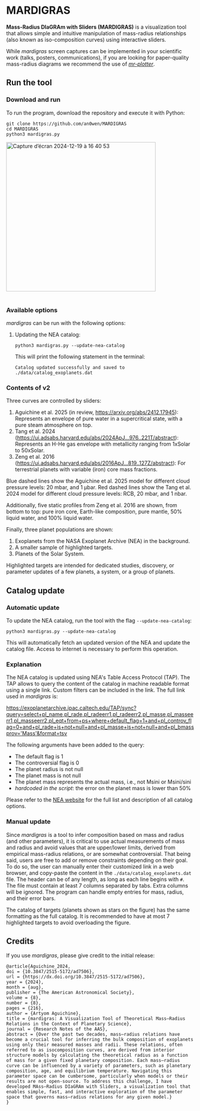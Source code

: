 # MARDIGRAS
**Mass-Radius DIaGRAm with Sliders (MARDIGRAS)** is a visualization tool that allows simple and intuitive manipulation of mass-radius relationships (also known as iso-composition curves) using interactive sliders.

While *mardigras* screen captures can be implemented in your scientific work (talks, posters, communications), if you are looking for paper-quality mass-radius diagrams we recommend the use of [*mr-plotter*](https://github.com/castro-gzlz/mr-plotter).

## Run the tool
### Download and run
To run the program, download the repository and execute it with Python:
```
git clone https://github.com/an0wen/MARDIGRAS
cd MARDIGRAS
python3 mardigras.py
```
<img width="400" alt="Capture d’écran 2024-12-19 à 16 40 53" src="https://github.com/user-attachments/assets/5b125d86-712b-4fba-a89a-afa08e008169" />
<br/>
<br/>

### Available options
*mardigras* can be run with the following options:
1. Updating the NEA catalog:
   ```
   python3 mardigras.py --update-nea-catalog
   ```
   This will print the following statement in the terminal:
   ```
   Catalog updated successfully and saved to ./data/catalog_exoplanets.dat
   ```

### Contents of v2
Three curves are controlled by sliders:
1. Aguichine et al. 2025 (in review, https://arxiv.org/abs/2412.17945): Represents an envelope of pure water in a supercritical state, with a pure steam atmosphere on top.
2. Tang et al. 2024 (https://ui.adsabs.harvard.edu/abs/2024ApJ...976..221T/abstract): Represents an H-He gas envelope with metallicity ranging from 1xSolar to 50xSolar.
3. Zeng et al. 2016 (https://ui.adsabs.harvard.edu/abs/2016ApJ...819..127Z/abstract): For terrestrial planets with variable (iron) core mass fractions.

Blue dashed lines show the Aguichine et al. 2025 model for different cloud pressure levels: 20 mbar, and 1 µbar.
Red dashed lines show the Tang et al. 2024 model for different cloud pressure levels: RCB, 20 mbar, and 1 nbar.

Additionally, five static profiles from Zeng et al. 2016 are shown, from bottom to top: pure iron core, Earth-like composition, pure mantle, 50% liquid water, and 100% liquid water.

Finally, three planet populations are shown:
1. Exoplanets from the NASA Exoplanet Archive (NEA) in the background.
2. A smaller sample of highlighted targets.
3. Planets of the Solar System.

Highlighted targets are intended for dedicated studies, discovery, or parameter updates of a few planets, a system, or a group of planets.

## Catalog update
### Automatic update
To update the NEA catalog, run the tool with the flag `--update-nea-catalog`:
```
python3 mardigras.py --update-nea-catalog
```
This will automatically fetch an updated version of the NEA and update the catalog file. Access to internet is necessary to perform this operation.

### Explanation
The NEA catalog is updated using NEA's Table Access Protocol (TAP). The TAP allows to query the content of the catalog in machine readable format using a single link. Custom filters can be included in the link. The full link used in *mardigras* is:

https://exoplanetarchive.ipac.caltech.edu/TAP/sync?query=select+pl_name,pl_rade,pl_radeerr1,pl_radeerr2,pl_masse,pl_masseerr1,pl_masseerr2,pl_eqt+from+ps+where+default_flag=1+and+pl_controv_flag=0+and+pl_rade+is+not+null+and+pl_masse+is+not+null+and+pl_bmassprov='Mass'&format=tsv

The following arguments have been added to the query:
- The default flag is 1
- The controversial flag is 0
- The planet radius is not null
- The planet mass is not null
- The planet mass represents the actual mass, i.e., not Msini or Msini/sini
- *hardcoded in the script*: the error on the planet mass is lower than 50%

Please refer to the [NEA website](https://exoplanetarchive.ipac.caltech.edu/docs/API_exoplanet_columns.html) for the full list and description of all catalog options.

### Manual update
Since *mardigras* is a tool to infer composition based on mass and radius (and other parameters), it is critical to use actual measurements of mass and radius and avoid values that are upper/lower limits, derived from empirical mass-radius relations, or are somewhat controversial. That being said, users are free to add or remove constraints depending on their goal. To do so, the user can manually enter their customized link in a web browser, and copy-paste the content in the `./data/catalog_exoplanets.dat` file. The header can be of any length, as long as each line begins with `#`. The file must contain at least 7 columns separated by tabs. Extra columns will be ignored. The program can handle empty entries for mass, radius, and their error bars.

The catalog of targets (planets shown as stars on the figure) has the same formatting as the full catalog. It is recommended to have at most 7 highlighted targets to avoid overloading the figure.

## Credits

If you use *mardigras*, please give credit to the initial release:
```
@article{Aguichine_2024,
doi = {10.3847/2515-5172/ad7506},
url = {https://dx.doi.org/10.3847/2515-5172/ad7506},
year = {2024},
month = {aug},
publisher = {The American Astronomical Society},
volume = {8},
number = {8},
pages = {216},
author = {Artyom Aguichine},
title = {mardigras: A Visualization Tool of Theoretical Mass–Radius Relations in the Context of Planetary Science},
journal = {Research Notes of the AAS},
abstract = {Over the past two decades, mass–radius relations have become a crucial tool for inferring the bulk composition of exoplanets using only their measured masses and radii. These relations, often referred to as isocomposition curves, are derived from interior structure models by calculating the theoretical radius as a function of mass for a given fixed planetary composition. Each mass–radius curve can be influenced by a variety of parameters, such as planetary composition, age, and equilibrium temperature. Navigating this parameter space can be cumbersome, particularly when models or their results are not open-source. To address this challenge, I have developed MAss–Radius DIaGRAm with Sliders, a visualization tool that enables simple, fast, and interactive exploration of the parameter space that governs mass–radius relations for any given model.}
}
```

